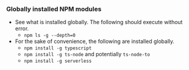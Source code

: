 
### Globally installed NPM modules
- See what is installed globally. The following should execute without error.
    - `npm ls -g --depth=0`
- For the sake of convenience, the following are installed globally.
    - `npm install -g typescript`
    - `npm install -g ts-node` and potentially `ts-node-to`
    - `npm install -g serverless`
